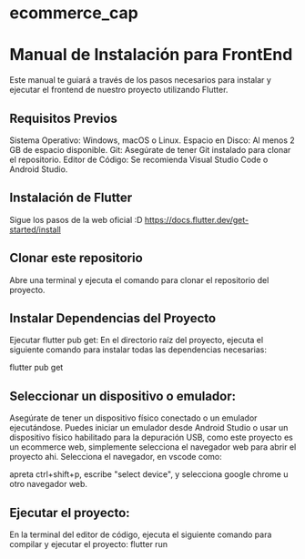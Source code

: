 # ecommerce_cap

# Manual de Instalación para FrontEnd
Este manual te guiará a través de los pasos necesarios para instalar y ejecutar el frontend de nuestro proyecto utilizando Flutter.

## Requisitos Previos
Sistema Operativo: Windows, macOS o Linux.
Espacio en Disco: Al menos 2 GB de espacio disponible.
Git: Asegúrate de tener Git instalado para clonar el repositorio.
Editor de Código: Se recomienda Visual Studio Code o Android Studio.

## Instalación de Flutter
Sigue los pasos de la web oficial :D
https://docs.flutter.dev/get-started/install


## Clonar este repositorio
Abre una terminal y ejecuta el comando para clonar el repositorio del proyecto.


## Instalar Dependencias del Proyecto
Ejecutar flutter pub get:
En el directorio raíz del proyecto, ejecuta el siguiente comando para instalar todas las dependencias necesarias:

flutter pub get

## Seleccionar un dispositivo o emulador:

Asegúrate de tener un dispositivo físico conectado o un emulador ejecutándose. Puedes iniciar un emulador desde Android Studio o usar un dispositivo físico habilitado para la depuración USB, como este proyecto es un ecommerce web, simplemente selecciona el navegador web para abrir el proyecto ahi.
Selecciona el navegador, en vscode como:

apreta ctrl+shift+p, escribe "select device", y selecciona google chrome u otro navegador web.


## Ejecutar el proyecto:

En la terminal del editor de código, ejecuta el siguiente comando para compilar y ejecutar el proyecto:
flutter run
